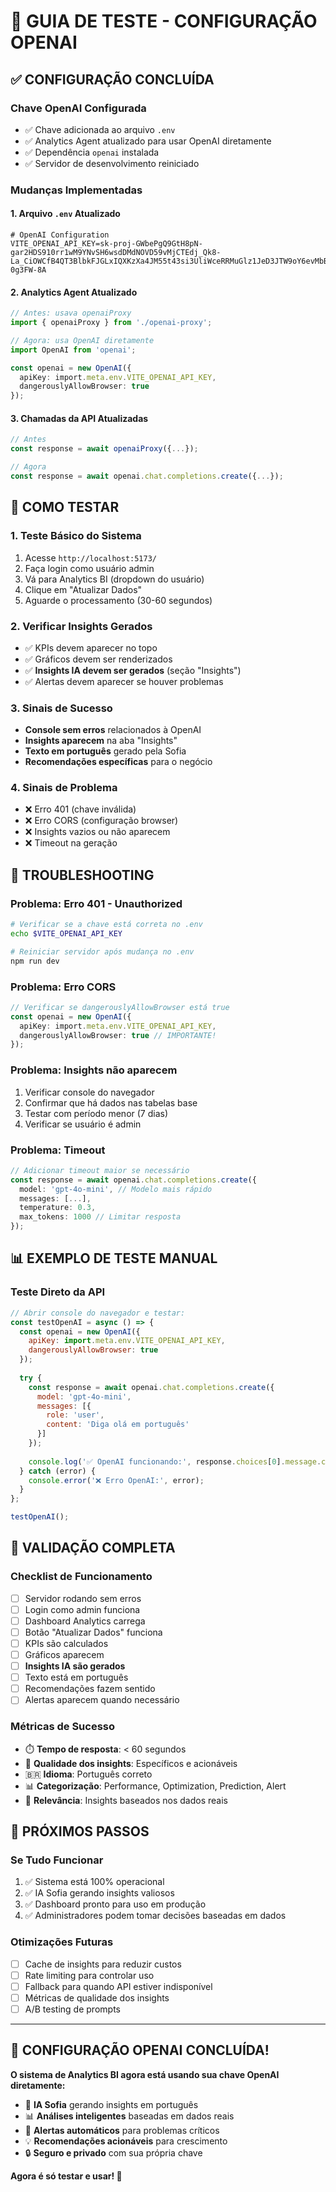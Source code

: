 # 🧪 GUIA DE TESTE - CONFIGURAÇÃO OPENAI

## ✅ CONFIGURAÇÃO CONCLUÍDA

### **Chave OpenAI Configurada**
- ✅ Chave adicionada ao arquivo `.env`
- ✅ Analytics Agent atualizado para usar OpenAI diretamente
- ✅ Dependência `openai` instalada
- ✅ Servidor de desenvolvimento reiniciado

### **Mudanças Implementadas**

#### 1. Arquivo `.env` Atualizado
```env
# OpenAI Configuration
VITE_OPENAI_API_KEY=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
```

#### 2. Analytics Agent Atualizado
```typescript
// Antes: usava openaiProxy
import { openaiProxy } from './openai-proxy';

// Agora: usa OpenAI diretamente
import OpenAI from 'openai';

const openai = new OpenAI({
  apiKey: import.meta.env.VITE_OPENAI_API_KEY,
  dangerouslyAllowBrowser: true
});
```

#### 3. Chamadas da API Atualizadas
```typescript
// Antes
const response = await openaiProxy({...});

// Agora
const response = await openai.chat.completions.create({...});
```

## 🧪 COMO TESTAR

### **1. Teste Básico do Sistema**
1. Acesse `http://localhost:5173/`
2. Faça login como usuário admin
3. Vá para Analytics BI (dropdown do usuário)
4. Clique em "Atualizar Dados"
5. Aguarde o processamento (30-60 segundos)

### **2. Verificar Insights Gerados**
- ✅ KPIs devem aparecer no topo
- ✅ Gráficos devem ser renderizados
- ✅ **Insights IA devem ser gerados** (seção "Insights")
- ✅ Alertas devem aparecer se houver problemas

### **3. Sinais de Sucesso**
- **Console sem erros** relacionados à OpenAI
- **Insights aparecem** na aba "Insights"
- **Texto em português** gerado pela Sofia
- **Recomendações específicas** para o negócio

### **4. Sinais de Problema**
- ❌ Erro 401 (chave inválida)
- ❌ Erro CORS (configuração browser)
- ❌ Insights vazios ou não aparecem
- ❌ Timeout na geração

## 🔧 TROUBLESHOOTING

### **Problema: Erro 401 - Unauthorized**
```bash
# Verificar se a chave está correta no .env
echo $VITE_OPENAI_API_KEY

# Reiniciar servidor após mudança no .env
npm run dev
```

### **Problema: Erro CORS**
```typescript
// Verificar se dangerouslyAllowBrowser está true
const openai = new OpenAI({
  apiKey: import.meta.env.VITE_OPENAI_API_KEY,
  dangerouslyAllowBrowser: true // IMPORTANTE!
});
```

### **Problema: Insights não aparecem**
1. Verificar console do navegador
2. Confirmar que há dados nas tabelas base
3. Testar com período menor (7 dias)
4. Verificar se usuário é admin

### **Problema: Timeout**
```typescript
// Adicionar timeout maior se necessário
const response = await openai.chat.completions.create({
  model: 'gpt-4o-mini', // Modelo mais rápido
  messages: [...],
  temperature: 0.3,
  max_tokens: 1000 // Limitar resposta
});
```

## 📊 EXEMPLO DE TESTE MANUAL

### **Teste Direto da API**
```javascript
// Abrir console do navegador e testar:
const testOpenAI = async () => {
  const openai = new OpenAI({
    apiKey: import.meta.env.VITE_OPENAI_API_KEY,
    dangerouslyAllowBrowser: true
  });
  
  try {
    const response = await openai.chat.completions.create({
      model: 'gpt-4o-mini',
      messages: [{
        role: 'user',
        content: 'Diga olá em português'
      }]
    });
    
    console.log('✅ OpenAI funcionando:', response.choices[0].message.content);
  } catch (error) {
    console.error('❌ Erro OpenAI:', error);
  }
};

testOpenAI();
```

## 🎯 VALIDAÇÃO COMPLETA

### **Checklist de Funcionamento**
- [ ] Servidor rodando sem erros
- [ ] Login como admin funciona
- [ ] Dashboard Analytics carrega
- [ ] Botão "Atualizar Dados" funciona
- [ ] KPIs são calculados
- [ ] Gráficos aparecem
- [ ] **Insights IA são gerados**
- [ ] Texto está em português
- [ ] Recomendações fazem sentido
- [ ] Alertas aparecem quando necessário

### **Métricas de Sucesso**
- ⏱️ **Tempo de resposta**: < 60 segundos
- 🧠 **Qualidade dos insights**: Específicos e acionáveis
- 🇧🇷 **Idioma**: Português correto
- 📊 **Categorização**: Performance, Optimization, Prediction, Alert
- 🎯 **Relevância**: Insights baseados nos dados reais

## 🚀 PRÓXIMOS PASSOS

### **Se Tudo Funcionar**
1. ✅ Sistema está 100% operacional
2. ✅ IA Sofia gerando insights valiosos
3. ✅ Dashboard pronto para uso em produção
4. ✅ Administradores podem tomar decisões baseadas em dados

### **Otimizações Futuras**
- [ ] Cache de insights para reduzir custos
- [ ] Rate limiting para controlar uso
- [ ] Fallback para quando API estiver indisponível
- [ ] Métricas de qualidade dos insights
- [ ] A/B testing de prompts

---

## 🎉 CONFIGURAÇÃO OPENAI CONCLUÍDA!

**O sistema de Analytics BI agora está usando sua chave OpenAI diretamente:**

- 🤖 **IA Sofia** gerando insights em português
- 📊 **Análises inteligentes** baseadas em dados reais
- 🚨 **Alertas automáticos** para problemas críticos
- 💡 **Recomendações acionáveis** para crescimento
- 🔒 **Seguro e privado** com sua própria chave

**Agora é só testar e usar! 🚀**